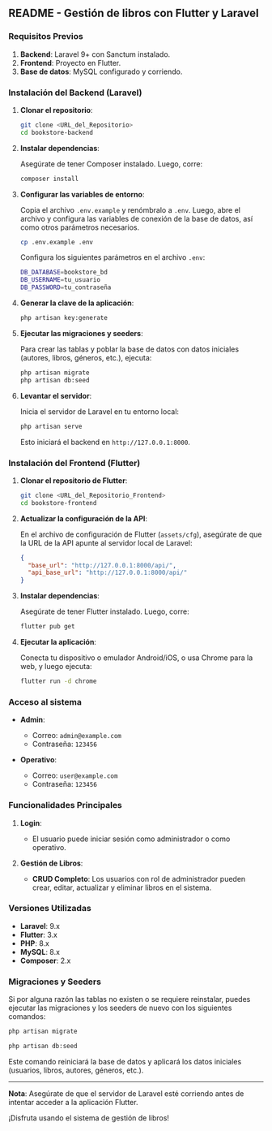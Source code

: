 ## README - Gestión de libros con Flutter y Laravel

### Requisitos Previos

1. **Backend**: Laravel 9+ con Sanctum instalado.
2. **Frontend**: Proyecto en Flutter.
3. **Base de datos**: MySQL configurado y corriendo.

### Instalación del Backend (Laravel)

1. **Clonar el repositorio**:

   ```bash
   git clone <URL_del_Repositorio>
   cd bookstore-backend
   ```

2. **Instalar dependencias**:

   Asegúrate de tener Composer instalado. Luego, corre:

   ```bash
   composer install
   ```

3. **Configurar las variables de entorno**:

   Copia el archivo `.env.example` y renómbralo a `.env`. Luego, abre el archivo y configura las variables de conexión de la base de datos, así como otros parámetros necesarios.

   ```bash
   cp .env.example .env
   ```

   Configura los siguientes parámetros en el archivo `.env`:

   ```bash
   DB_DATABASE=bookstore_bd
   DB_USERNAME=tu_usuario
   DB_PASSWORD=tu_contraseña
   ```

4. **Generar la clave de la aplicación**:

   ```bash
   php artisan key:generate
   ```

5. **Ejecutar las migraciones y seeders**:

   Para crear las tablas y poblar la base de datos con datos iniciales (autores, libros, géneros, etc.), ejecuta:

   ```bash
   php artisan migrate
   php artisan db:seed
   ```

6. **Levantar el servidor**:

   Inicia el servidor de Laravel en tu entorno local:

   ```bash
   php artisan serve
   ```

   Esto iniciará el backend en `http://127.0.0.1:8000`.

### Instalación del Frontend (Flutter)

1. **Clonar el repositorio de Flutter**:

   ```bash
   git clone <URL_del_Repositorio_Frontend>
   cd bookstore-frontend
   ```

2. **Actualizar la configuración de la API**:

   En el archivo de configuración de Flutter (`assets/cfg`), asegúrate de que la URL de la API apunte al servidor local de Laravel:

   ```json
   {
     "base_url": "http://127.0.0.1:8000/api/",
     "api_base_url": "http://127.0.0.1:8000/api/"
   }
   ```

3. **Instalar dependencias**:

   Asegúrate de tener Flutter instalado. Luego, corre:

   ```bash
   flutter pub get
   ```

4. **Ejecutar la aplicación**:

   Conecta tu dispositivo o emulador Android/iOS, o usa Chrome para la web, y luego ejecuta:

   ```bash
   flutter run -d chrome
   ```

### Acceso al sistema

- **Admin**:
    - Correo: `admin@example.com`
    - Contraseña: `123456`

- **Operativo**:
    - Correo: `user@example.com`
    - Contraseña: `123456`

### Funcionalidades Principales

1. **Login**:
    - El usuario puede iniciar sesión como administrador o como operativo.

2. **Gestión de Libros**:
    - **CRUD Completo**: Los usuarios con rol de administrador pueden crear, editar, actualizar y eliminar libros en el sistema.

### Versiones Utilizadas

- **Laravel**: 9.x
- **Flutter**: 3.x
- **PHP**: 8.x
- **MySQL**: 8.x
- **Composer**: 2.x

### Migraciones y Seeders

Si por alguna razón las tablas no existen o se requiere reinstalar, puedes ejecutar las migraciones y los seeders de nuevo con los siguientes comandos:

```bash
php artisan migrate
```

```bash
php artisan db:seed
```

Este comando reiniciará la base de datos y aplicará los datos iniciales (usuarios, libros, autores, géneros, etc.).

---

**Nota**: Asegúrate de que el servidor de Laravel esté corriendo antes de intentar acceder a la aplicación Flutter.

¡Disfruta usando el sistema de gestión de libros!